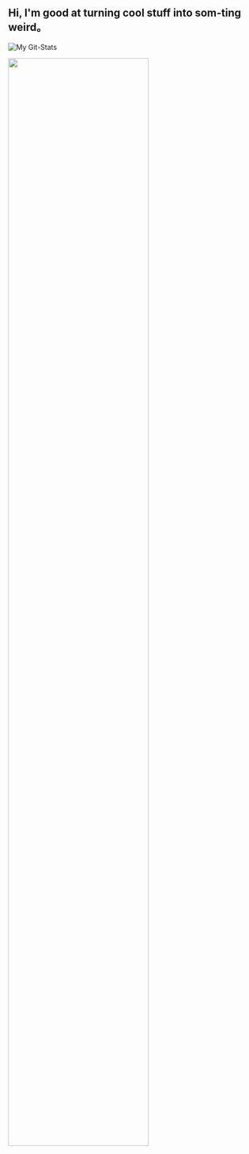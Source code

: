 ## Hi, I'm good at turning cool stuff into som-ting weird。

![My Git-Stats](https://github-readme-stats.vercel.app/api?username=xzadikdev&show_icons=true&theme=synthwave)

<img src = "https://i.imgur.com/YWCgQnR.png" width= 75%>
